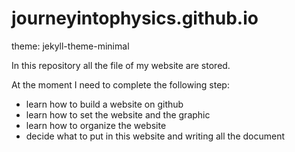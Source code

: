 # journeyintophysics.github.io
theme: jekyll-theme-minimal

In this repository all the file of my website are stored. 

At the moment I need to complete the following step:
- learn how to build a website on github
- learn how to set the website and the graphic
- learn how to organize the website
- decide what to put in this website and writing all the document
